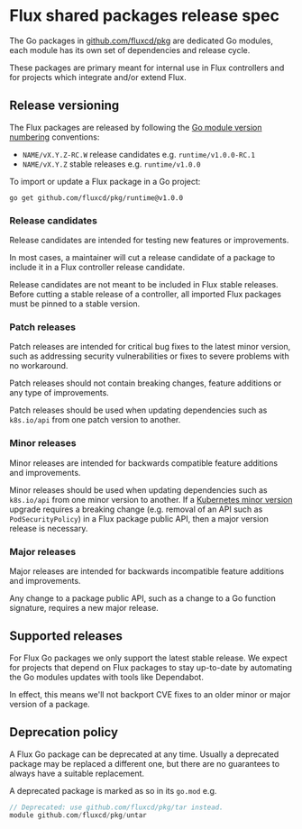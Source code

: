 # Flux shared packages release spec

The Go packages in [github.com/fluxcd/pkg](https://github.com/fluxcd/pkg) are dedicated Go modules,
each module has its own set of dependencies and release cycle.

These packages are primary meant for internal use in Flux controllers and
for projects which integrate and/or extend Flux.

## Release versioning

The Flux packages are released by following the
[Go module version numbering](https://go.dev/doc/modules/version-numbers) conventions:

- `NAME/vX.Y.Z-RC.W` release candidates e.g. `runtime/v1.0.0-RC.1`
- `NAME/vX.Y.Z` stable releases e.g. `runtime/v1.0.0`

To import or update a Flux package in a Go project:

```shell
go get github.com/fluxcd/pkg/runtime@v1.0.0
```

### Release candidates

Release candidates are intended for testing new features or improvements.

In most cases, a maintainer will cut a release candidate of a package to include it
in a Flux controller release candidate.

Release candidates are not meant to be included in Flux stable releases.
Before cutting a stable release of a controller, all imported Flux packages must be pinned to a stable version.

### Patch releases

Patch releases are intended for critical bug fixes to the latest minor version, such as addressing security
vulnerabilities or fixes to severe problems with no workaround.

Patch releases should not contain breaking changes, feature additions or any type of improvements.

Patch releases should be used when updating dependencies such as `k8s.io/api` from one patch version to another.

### Minor releases

Minor releases are intended for backwards compatible feature additions and improvements.

Minor releases should be used when updating dependencies such as `k8s.io/api` from one minor version to another.
If a [Kubernetes minor version](https://github.com/kubernetes/sig-release/blob/master/release-engineering/versioning.md)
upgrade requires a breaking change (e.g. removal of an API such as `PodSecurityPolicy`) in a Flux package public API,
then a major version release is necessary.

### Major releases

Major releases are intended for backwards incompatible feature additions and improvements.

Any change to a package public API, such as a change to a Go function signature, requires a new major release.

## Supported releases

For Flux Go packages we only support the latest stable release. We expect for projects that depend on
Flux packages to stay up-to-date by automating the Go modules updates with tools like Dependabot.

In effect, this means we'll not backport CVE fixes to an older minor or major version of a package.

## Deprecation policy

A Flux Go package can be deprecated at any time. Usually a deprecated package may be replaced a 
different one, but there are no guarantees to always have a suitable replacement.

A deprecated package is marked as so in its `go.mod` e.g.

```go
// Deprecated: use github.com/fluxcd/pkg/tar instead.
module github.com/fluxcd/pkg/untar
```

